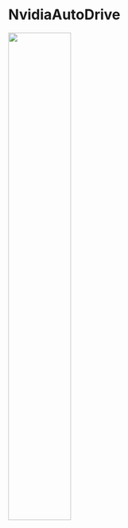# NvidiaAutoDrive

[<img src="https://i.ytimg.com/vi/Hc79sDi3f0U/maxresdefault.jpg" width="50%">]( https://youtu.be/UDrVh4LCb0k "Nvidia autonomous driving deep learning model")
